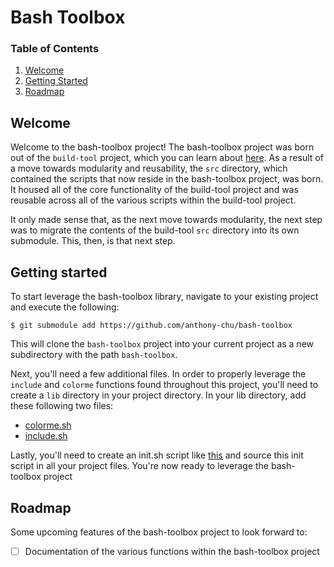 # Bash Toolbox

### Table of Contents

1. [Welcome](#welcome)
2. [Getting Started](#getting-started)
3. [Roadmap](#roadmap)

## Welcome

Welcome to the bash-toolbox project! The bash-toolbox project was born out of
the `build-tool` project, which you can learn about [here](
	https://github.com/anthony-chu/build-tool). As a result of a move towards
modularity and reusability, the `src` directory, which contained the scripts
that now reside in the bash-toolbox project, was born. It housed all of the core
functionality of the build-tool project and was reusable across all of the
various scripts within the build-tool project.

It only made sense that, as the next move towards modularity, the next step was
to migrate the contents of the build-tool `src` directory into its own
submodule. This, then, is that next step.

## Getting started

To start leverage the bash-toolbox library, navigate to your existing project
and execute the following:

```
$ git submodule add https://github.com/anthony-chu/bash-toolbox
```

This will clone the `bash-toolbox` project into your current project as a new
subdirectory with the path `bash-toolbox`.

Next, you'll need a few additional files. In order to properly leverage the
`include` and `colorme` functions found throughout this project, you'll need to
create a `lib` directory in your project directory. In your lib directory, add
these following two files:

- [colorme.sh](
	https://github.com/anthony-chu/build-tool/blob/master/lib/colorme.sh)
- [include.sh](
	https://github.com/anthony-chu/build-tool/blob/master/lib/include.sh)

Lastly, you'll need to create an init.sh script like
[this](https://github.com/anthony-chu/build-tool/blob/master/.init.sh) and
source this init script in all your project files. You're now ready to leverage
the bash-toolbox project

## Roadmap

Some upcoming features of the bash-toolbox project to look forward to:

- [ ] Documentation of the various functions within the bash-toolbox project